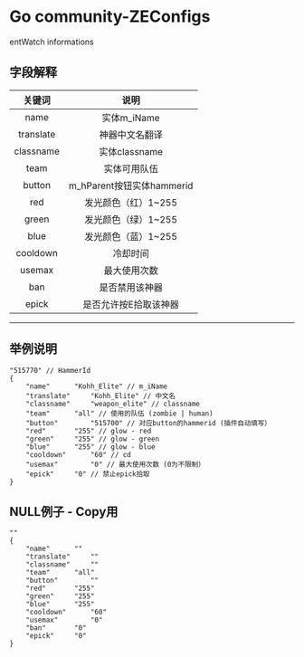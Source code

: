 # Go community-ZEConfigs
entWatch informations
## 字段解释
| 关键词 | 说明            		|
|:----------:|:-------------------:|
| name  | 实体m_iName  	|
| translate  | 神器中文名翻译 	|
| classname  | 实体classname 	|
| team  | 实体可用队伍	|
| button  | m_hParent按钮实体hammerid 	|
| red | 发光颜色（红）1~255	|
| green  | 发光颜色（绿）1~255 	|
| blue  | 发光颜色（蓝）1~255 	|
| cooldown  | 冷却时间	|
| usemax  | 最大使用次数 	|
| ban  | 是否禁用该神器	|
| epick  | 是否允许按E拾取该神器	|
---

## 举例说明
```
"515770" // HammerId
{
	"name"		"Kohh_Elite" // m_iName
	"translate"		"Kohh_Elite" // 中文名
	"classname"		"weapon_elite" // classname
	"team"		"all" // 使用的队伍 (zombie | human)
	"button"		"515700" // 对应button的hammerid (插件自动填写）
	"red"		"255" // glow - red
	"green"		"255" // glow - green
	"blue"		"255" // glow - blue
	"cooldown"		"60" // cd
	"usemax"		"0" // 最大使用次数 (0为不限制）
	"epick"		"0" // 禁止epick拾取
}
```

## NULL例子 - Copy用
```
""
{
	"name"		""
	"translate"		""
	"classname"		""
	"team"		"all"
	"button"		""
	"red"		"255"
	"green"		"255"
	"blue"		"255"
	"cooldown"		"60"
	"usemax"		"0"
	"ban"		"0"
    "epick"		"0"
}
```
